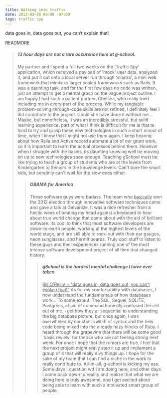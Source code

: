```yaml
---
title: Walking into traffic
date: 2013-03-08 09:00 -07:00
tags: traffic spy
---
```

data goes in, data goes out, you can’t explain that!

READMORE

<BLOCKQUOTE><H5>13 hour days are not a rare occurence here at g-school.</H5> My partner and I spent a full two weeks on the 'Traffic Spy' application, which received a payload of 'mock' user data, analyzed it, and put it out onto a local server run through 'sinatra', a mini web framework that mimkcks larger scaled frameworks such as Rails. It was a daunting task, and for the first few days no code was written, just an attempt to get a mental grasp on the vague project outline. I am happy I had such a patient partner, Chelsea, who really tried including me in every part of the process. While my tangiable problem-solving-through-code skills are not refined, I definitely feel I did contribute to the project. Could she have done it without me... Maybe. but nonetheless, it was an <U>incredibly</U> stressful, but solid learning experience. part of what I think is difficult for me is that ts hard to try and grasp these new technologies in such a short amout of time, when I know that I might not use them again. I keep hearing about how Rails and Active record automate a lot of our grunt work, so it is important to learn the actual prcesses behind them. However when I struggle with the basics, its daunting knowing well be moving on up to new technologies soon enough. Teaching gSchool must be like trying to teach a group of students who are at the levels from Kindergarten to Seniors in the knowledge levels. Can't bore the smart kids, but ceratinly can't wait for the slow ones either.  



<BLOCKQUOTE><H5>OBAMA for America</H5> These software guys were badass. The team who <U>basically</U> won the 2012 election through innovative software techniques came and gave a talk at Galvanize. It was a nice refresher from a hectic week of beating my head against a keyboard to hear about true world change that came about with the aid of brilliant software. Its cool to think that most software developers are down-to-earth people, working at the highest levels of the world stage, and are still able to rock-out with their ear gauges, neon sunglasses, and hermit beards. Truly cool stuff to listen to these guys and their experiences running one of the most intense software development project of all time that changed history.


<BLOCKQUOTE><H5>gSchool is the hardest mental challenge I have ever taken</H5><U>Bill O’Reilly ~ "data goes in, data goes out, you can’t explain that!"</U> As for my comfortability with databases, I now understand the fundamentals of how databases work... To some extent. The SQL, Sequel, SQLITE, Postgress, chain of command honestly confused the shit out of me. I get how they ar sequential to understanding the big database picture, but once again, I was overwheled by constant switch of syntax and the new code being mixed into the already hazy blocks of Ruby. I heard through the grapevine that there will be some good 'basic review' for theose who are not feeling strong next week. For once I hope that the rumors are true. I feel that the next project might really step it up and implement a group of 4 that will really divy things up. I hope for the sake of my team that I can find a niche in the work to really contribute to. All-in-all, g-school is kicking my ass. Some days I question wtf I am doing here, and other days I come back down to reality and realize that what we are doing here is truly awesome, and I get excited about being able to learn with such a motivated smart group of people. 